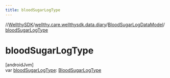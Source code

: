 ```yaml
---
title: bloodSugarLogType
---
```

//[WellthySDK](../../../index.html)/[wellthy.care.wellthysdk.data.diary](../index.html)/[BloodSugarLogDataModel](index.html)/[bloodSugarLogType](blood-sugar-log-type.html)



# bloodSugarLogType



[androidJvm]\
var [bloodSugarLogType](blood-sugar-log-type.html): [BloodSugarLogType](../-blood-sugar-log-type/index.html)





